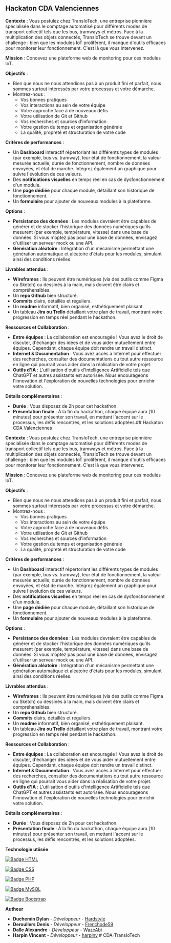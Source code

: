 ## Hackaton CDA Valenciennes

**Contexte** : Vous postulez chez TransIoTech, une entreprise pionnière spécialisée dans le comptage automatisé pour différents modes de transport collectif tels que les bus, tramways et métros. Face à la multiplication des objets connectés, TransIoTech se trouve devant un challenge : bien que les modules IoT prolifèrent, il manque d'outils efficaces pour monitorer leur fonctionnement. C'est là que vous intervenez.

**Mission** : Concevez une plateforme web de monitoring pour ces modules IoT.

**Objectifs** :

- Bien que nous ne nous attendions pas à un produit fini et parfait, nous sommes surtout intéressés par votre processus et votre démarche.
- Montrez-nous :
  - Vos bonnes pratiques
  - Vos interactions au sein de votre équipe
  - Votre approche face à de nouveaux défis
  - Votre utilisation de Git et Github
  - Vos recherches et sources d'information
  - Votre gestion du temps et organisation générale
  - La qualité, propreté et structuration de votre code

**Critères de performances** :

- Un **Dashboard** interactif répertoriant les différents types de modules (par exemple, bus vs. tramway), leur état de fonctionnement, la valeur mesurée actuelle, durée de fonctionnement, nombre de données envoyées, et état de marche. Intégrez également un graphique pour suivre l'évolution de ces valeurs.
- Des **notifications visuelles** en temps réel en cas de dysfonctionnement d'un module.
- Une **page dédiée** pour chaque module, détaillant son historique de fonctionnement.
- Un **formulaire** pour ajouter de nouveaux modules à la plateforme.

**Options** :

- **Persistance des données** : Les modules devraient être capables de générer et de stocker l'historique des données numériques qu'ils mesurent (par exemple, température, vitesse) dans une base de données. Si vous n'optez pas pour une base de données, envisagez d'utiliser un serveur mock ou une API.
- **Génération aléatoire** : Intégration d'un mécanisme permettant une génération automatique et aléatoire d'états pour les modules, simulant ainsi des conditions réelles.

**Livrables attendus** :

- **Wireframes** : Ils peuvent être numériques (via des outils comme Figma ou Sketch) ou dessinés à la main, mais doivent être clairs et compréhensibles.
- Un **repo Github** bien structuré.
- **Commits** clairs, détaillés et réguliers.
- Un **readme** informatif, bien organisé, esthétiquement plaisant.
- Un tableau **Jira ou Trello** détaillant votre plan de travail, montrant votre progression en temps réel pendant le hackathon.

**Ressources et Collaboration** :

- **Entre équipes** : La collaboration est encouragée ! Vous avez le droit de discuter, d'échanger des idées et de vous aider mutuellement entre équipes. Cependant, chaque équipe doit rendre un travail distinct.
- **Internet & Documentation** : Vous avez accès à Internet pour effectuer des recherches, consulter des documentations ou tout autre ressource en ligne qui pourrait vous aider dans la réalisation de votre projet.
- **Outils d'IA** : L'utilisation d'outils d'Intelligence Artificielle tels que ChatGPT et autres assistants est autorisée. Nous encourageons l'innovation et l'exploration de nouvelles technologies pour enrichir votre solution.

**Détails complémentaires** :

- **Durée** : Vous disposez de 2h pour cet hackathon.
- **Présentation finale** : À la fin du hackathon, chaque équipe aura [10 minutes] pour présenter son travail, en mettant l'accent sur le processus, les défis rencontrés, et les solutions adoptées.## Hackaton CDA Valenciennes

**Contexte** : Vous postulez chez TransIoTech, une entreprise pionnière spécialisée dans le comptage automatisé pour différents modes de transport collectif tels que les bus, tramways et métros. Face à la multiplication des objets connectés, TransIoTech se trouve devant un challenge : bien que les modules IoT prolifèrent, il manque d'outils efficaces pour monitorer leur fonctionnement. C'est là que vous intervenez.

**Mission** : Concevez une plateforme web de monitoring pour ces modules IoT.

**Objectifs** :

- Bien que nous ne nous attendions pas à un produit fini et parfait, nous sommes surtout intéressés par votre processus et votre démarche.
- Montrez-nous :
  - Vos bonnes pratiques
  - Vos interactions au sein de votre équipe
  - Votre approche face à de nouveaux défis
  - Votre utilisation de Git et Github
  - Vos recherches et sources d'information
  - Votre gestion du temps et organisation générale
  - La qualité, propreté et structuration de votre code

**Critères de performances** :

- Un **Dashboard** interactif répertoriant les différents types de modules (par exemple, bus vs. tramway), leur état de fonctionnement, la valeur mesurée actuelle, durée de fonctionnement, nombre de données envoyées, et état de marche. Intégrez également un graphique pour suivre l'évolution de ces valeurs.
- Des **notifications visuelles** en temps réel en cas de dysfonctionnement d'un module.
- Une **page dédiée** pour chaque module, détaillant son historique de fonctionnement.
- Un **formulaire** pour ajouter de nouveaux modules à la plateforme.

**Options** :

- **Persistance des données** : Les modules devraient être capables de générer et de stocker l'historique des données numériques qu'ils mesurent (par exemple, température, vitesse) dans une base de données. Si vous n'optez pas pour une base de données, envisagez d'utiliser un serveur mock ou une API.
- **Génération aléatoire** : Intégration d'un mécanisme permettant une génération automatique et aléatoire d'états pour les modules, simulant ainsi des conditions réelles.

**Livrables attendus** :

- **Wireframes** : Ils peuvent être numériques (via des outils comme Figma ou Sketch) ou dessinés à la main, mais doivent être clairs et compréhensibles.
- Un **repo Github** bien structuré.
- **Commits** clairs, détaillés et réguliers.
- Un **readme** informatif, bien organisé, esthétiquement plaisant.
- Un tableau **Jira ou Trello** détaillant votre plan de travail, montrant votre progression en temps réel pendant le hackathon.

**Ressources et Collaboration** :

- **Entre équipes** : La collaboration est encouragée ! Vous avez le droit de discuter, d'échanger des idées et de vous aider mutuellement entre équipes. Cependant, chaque équipe doit rendre un travail distinct.
- **Internet & Documentation** : Vous avez accès à Internet pour effectuer des recherches, consulter des documentations ou tout autre ressource en ligne qui pourrait vous aider dans la réalisation de votre projet.
- **Outils d'IA** : L'utilisation d'outils d'Intelligence Artificielle tels que ChatGPT et autres assistants est autorisée. Nous encourageons l'innovation et l'exploration de nouvelles technologies pour enrichir votre solution.

**Détails complémentaires** :

- **Durée** : Vous disposez de 2h pour cet hackathon.
- **Présentation finale** : À la fin du hackathon, chaque équipe aura [10 minutes] pour présenter son travail, en mettant l'accent sur le processus, les défis rencontrés, et les solutions adoptées.

**Technologie utiisée**

[![Badge HTML](https://img.shields.io/badge/-HTML-orange?style=flat&logo=html5&logoColor=white)](https://developer.mozilla.org/en-US/docs/Web/HTML)

[![Badge CSS](https://img.shields.io/badge/-CSS-blue?style=flat&logo=css3&logoColor=white)](https://developer.mozilla.org/en-US/docs/Web/CSS)

[![Badge PHP](https://img.shields.io/badge/-PHP-purple?style=flat&logo=php&logoColor=white)](https://www.php.net/)

[![Badge MySQL](https://img.shields.io/badge/-MySQL-blue?style=flat&logo=mysql&logoColor=white)](https://www.mysql.com/)

[![Badge Bootstrap](https://img.shields.io/badge/-Bootstrap-blueviolet?style=flat&logo=bootstrap&logoColor=white)](https://getbootstrap.com/)

**Autheur**

- **Duchemin Dylan** - _Développeur_ - [Hardstyle](https://github.com/HardstyIe)
- **Deroullers Denis** - _Développeur_ - [Frenchode59](https://github.com/frenchcode59)
- **Dalle Alexandre** - _Développeur_ - [WazeAbi](https://github.com/WazeAbi)
- **Harpin Vincent** - _Développeur_ - [harpinv](https://github.com/harpinv)
#   C D A - T r a n s I o T e c h  
 